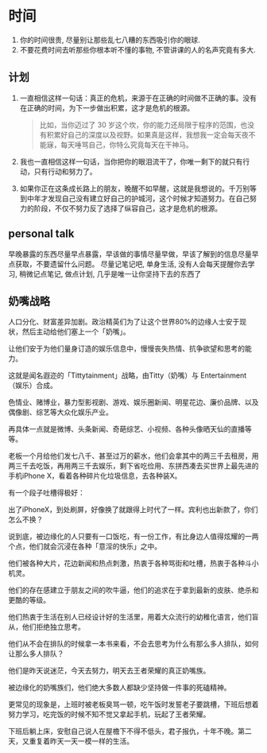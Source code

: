 # 时间

1. 你的时间很贵, 尽量别让那些乱七八糟的东西吸引你的眼球.
2. 不要花费时间去听那些你根本听不懂的事物, 不管讲课的人的名声究竟有多大.

## 计划

1. 一直相信这样一句话：真正的危机，来源于在正确的时间做不正确的事。没有在正确的时间，为下一步做出积累，这才是危机的根源。
   > 比如，当你迈过了 30 岁这个坎，你的能力还局限于程序的范围，也没有积累好自己的深度以及视野。如果真是这样，我想我一定会每天夜不能寐，每天唾骂自己，你特么究竟每天在干神马。

2. 我也一直相信这样一句话，当你把你的眼泪流干了，你唯一剩下的就只有行动，只有行动和努力了。

3. 如果你正在这条成长路上的朋友，晚醒不如早醒，这就是我想说的。千万别等到中年才发现自己没有建立好自己的护城河，这个时候才知道努力。在自己努力的阶段，不仅不努力反了选择了纵容自己，这才是危机的根源。

## personal talk

早晚暴露的东西尽量早点暴露，早该做的事情尽量早做，早该了解到的信息尽量早点获取，不要遗留什么问题。
尽量记笔记吧, 单身生活, 没有人会每天提醒你去学习, 稍微记点笔记, 做点计划, 几乎是唯一让你坚持下去的东西了

## 奶嘴战略

人口分化、财富差异加剧。政治精英们为了让这个世界80%的边缘人士安于现状，然后主动给他们塞上一个「奶嘴」。

让他们安于为他们量身订造的娱乐信息中，慢慢丧失热情、抗争欲望和思考的能力。

这就是闻名遐迩的「Tittytainment」战略，由Titty（奶嘴）与 Entertainment（娱乐）合成。

色情业、赌博业，暴力型影视剧、游戏、娱乐圈新闻、明星花边、廉价品牌、以及偶像剧、综艺等大众化娱乐产业。

再具体一点就是微博、头条新闻、奇葩综艺、小视频、各种头像晒天仙的直播等等。

老板一个月给他们发七八千、甚至过万的薪水，他们会拿其中的两三千去租房，用两三千去吃饭，再用两三千去娱乐，剩下省吃俭用、东拼西凑去买世界上最先进的手机iPhone X，看着各种碎片化垃圾信息，去各种装X。

有一个段子吐槽得极好：

出了iPhoneX，到处刷屏，好像换了就跟得上时代了一样。宾利也出新款了，你们怎么不换？

说到底，被边缘化的人只要有一口饭吃，有一份工作，有比身边人值得炫耀的一两个点，他们就会沉浸在各种「意淫的快乐」之中。

他们被各种大片，花边新闻和热点刺激，热衷于各种骂街和吐槽，热衷于各种斗小机灵。

他们的存在感建立于朋友之间的吹牛逼，他们的追求在于拿到最新的皮肤、绝杀和更酷的等级。

他们热衷于生活在别人已经设计好的生活里，用着大众流行的幼稚化语言，他们盲从，他们拒绝独立思考。

他们从不会在排队的时候拿一本书来看，不会去思考为什么有那么多人排队，如何让那么多人排队？

他们是昨天说迷茫，今天去努力，明天去王者荣耀的真正奶嘴族。

被边缘化的奶嘴族们，他们绝大多数人都缺少坚持做一件事的死磕精神。

更常见的现象是，上班时被老板臭骂一顿，吃午饭时发誓老子要跳槽，下班后想着努力学习，吃完饭的时候不知不觉又拿起手机，玩起了王者荣耀。

下班后躺上床，安慰自己说人在屋檐下不得不低头，君子报仇，十年不晚。第二天，又重复着昨天一天一模一样的生活。
